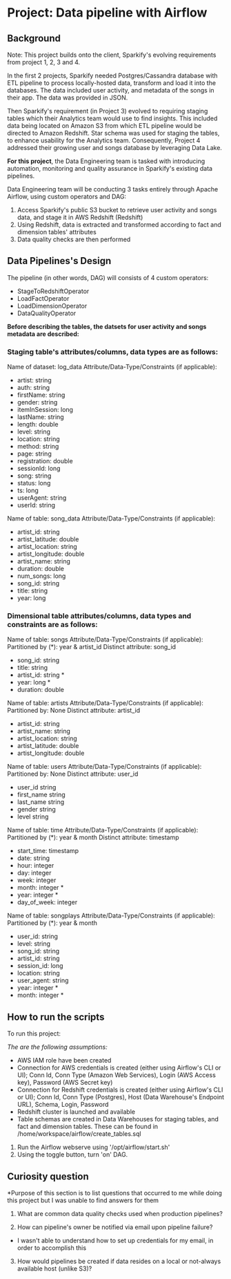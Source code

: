 # Project: Data pipeline with Airflow	

## Background

Note: This project builds onto the client, Sparkify's evolving requirements from project 1, 2, 3 and 4.

In the first 2 projects, Sparkify needed Postgres/Cassandra database with ETL pipeline to process locally-hosted data, transform and load it into the databases. The data included user activity, and metadata of the songs in their app. The data was provided in JSON.

Then Sparkify's requirement (in Project 3) evolved to requiring staging tables which their Analytics team would use to find insights. This included data being located on Amazon S3 from which ETL pipeline would be directed to Amazon Redshift. Star schema was used for staging the tables, to enhance usability for the Analytics team. Consequently, Project 4 addressed their growing user and songs database by leveraging Data Lake.

**For this project**, the Data Engineering team is tasked with introducing automation, monitoring and quality assurance in Sparkify's existing data pipelines. 

Data Engineering team will be conducting 3 tasks entirely through Apache Airflow, using custom operators and DAG: 

1. Access Sparkify's public S3 bucket to retrieve user activity and songs data, and stage it in AWS Redshift (Redshift)
2. Using Redshift, data is extracted and transformed according to fact and dimension tables' attributes
3. Data quality checks are then performed 

## Data Pipelines's Design 

The pipeline (in other words, DAG) will consists of 4 custom operators:
- StageToRedshiftOperator
- LoadFactOperator
- LoadDimensionOperator
- DataQualityOperator

**Before describing the tables, the datsets for user activity and songs metadata are described:**

### Staging table's attributes/columns, data types are as follows:

Name of dataset: log_data
Attribute/Data-Type/Constraints (if applicable):

- artist: string
- auth: string
- firstName: string
- gender: string
- itemInSession: long
- lastName: string
- length: double
- level: string
- location: string
- method: string
- page: string 
- registration: double 
- sessionId: long 
- song: string
- status: long 
- ts: long
- userAgent: string
- userId: string 

Name of table: song_data
Attribute/Data-Type/Constraints (if applicable):

- artist_id: string
- artist_latitude: double 
- artist_location: string 
- artist_longitude: double
- artist_name: string
- duration: double
- num_songs: long
- song_id: string
- title: string
- year: long

### Dimensional table attributes/columns, data types and constraints are as follows:

Name of table: songs
Attribute/Data-Type/Constraints (if applicable):
Partitioned by (\*): year & artist_id
Distinct attribute: song_id

- song_id: string
- title: string
- artist_id: string \*
- year: long \*
- duration: double 

Name of table: artists
Attribute/Data-Type/Constraints (if applicable):
Partitioned by: None
Distinct attribute: artist_id

- artist_id: string
- artist_name: string
- artist_location: string 
- artist_latitude: double 
- artist_longitude: double

Name of table: users
Attribute/Data-Type/Constraints (if applicable):
Partitioned by: None
Distinct attribute: user_id

- user_id string 
- first_name string 
- last_name string 
- gender string 
- level string 

Name of table: time
Attribute/Data-Type/Constraints (if applicable):
Partitioned by (\*): year & month
Distinct attribute: timestamp

- start_time: timestamp
- date: string
- hour: integer 
- day: integer 
- week: integer 
- month: integer \*
- year: integer \*
- day_of_week: integer 

Name of table: songplays
Attribute/Data-Type/Constraints (if applicable):
Partitioned by (\*): year & month

- user_id: string
- level: string
- song_id: string 
- artist_id: string 
- session_id: long 
- location: string
- user_agent: string
- year: integer \*
- month: integer \*

## How to run the scripts

To run this project:

*The are the following assumptions:*
- AWS IAM role have been created
- Connection for AWS credentials is created (either using Airflow's CLI or UI); Conn Id, Conn Type (Amazon Web Services), Login (AWS Access key), Password (AWS Secret key) 
- Connection for Redshift credentials is created (either using Airflow's CLI or UI); Conn Id, Conn Type (Postgres), Host (Data Warehouse's Endpoint URL), Schema, Login, Password
- Redshift cluster is launched and available
- Table schemas are created in Data Warehouses for staging tables, and fact and dimension tables. These can be found in /home/workspace/airflow/create_tables.sql

1. Run the Airflow webserve using '/opt/airflow/start.sh'
1. Using the toggle button, turn 'on' DAG.

## Curiosity question
 *Purpose of this section is to list questions that occurred to me while doing this project but I was unable to find answers for them
 
1. What are common data quality checks used when production pipelines?

2. How can pipeline's owner be notified via email upon pipeline failure?
- I wasn't able to understand how to set up credentials for my email, in order to accomplish this

3. How would pipelines be created if data resides on a local or not-always available host (unlike S3)?
